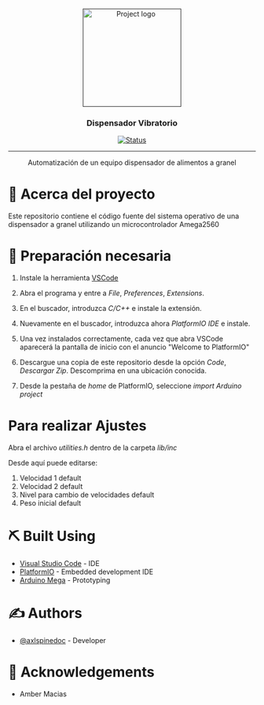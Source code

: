 <p align="center">
  <a href="" rel="noopener">
 <img width=200px height=200px src="https://i.imgur.com/6wj0hh6.jpg" alt="Project logo"></a>
</p>

<h3 align="center">Dispensador Vibratorio</h3>

<div align="center">

[![Status](https://img.shields.io/badge/status-active-success.svg)]()


</div>

---

<p align="center"> Automatización de un equipo dispensador de alimentos a granel
    <br> 
</p>

# 🧐 Acerca del proyecto <a name = "about"></a>

Este repositorio contiene el código fuente del sistema operativo de una dispensador a granel utilizando un microcontrolador Amega2560

# 🏁 Preparación necesaria <a name = "getting_started"></a>

1. Instale la herramienta [VSCode](https://code.visualstudio.com)

2. Abra el programa y entre a _File_, _Preferences_, _Extensions_.

3. En el buscador, introduzca _C/C++_ e instale la extensión.

4. Nuevamente en el buscador, introduzca ahora _PlatformIO IDE_ e instale.

5. Una vez instalados correctamente, cada vez que abra VSCode aparecerá la pantalla de inicio con el anuncio "Welcome to PlatformIO"

6. Descargue una copia de este repositorio desde la opción _Code_, _Descargar Zip_. Descomprima en una ubicación conocida.

7. Desde la pestaña de _home_ de PlatformIO, seleccione _import Arduino project_

# Para realizar Ajustes

Abra el archivo _utilities.h_ dentro de la carpeta _lib/inc_

Desde aquí puede editarse:

1. Velocidad 1 default
2. Velocidad 2 default
3. Nivel para cambio de velocidades default
4. Peso inicial default

# ⛏️ Built Using <a name = "built_using"></a>

- [Visual Studio Code](https://code.visualstudio.com) - IDE
- [PlatformIO](https://platformio.org) - Embedded development IDE
- [Arduino Mega](https://www.arduino.cc) - Prototyping

# ✍️ Authors <a name = "authors"></a>

- [@axlspinedoc](https://github.com/axlspinedoc) - Developer

# 🎉 Acknowledgements <a name = "acknowledgement"></a>

- Amber Macias
